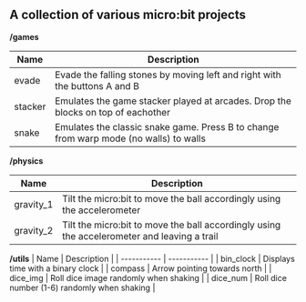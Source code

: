 
## A collection of various micro:bit projects

**/games**

| Name        | Description |
| ----------- | ----------- |
| evade       | Evade the falling stones by moving left and right with the buttons A and B |
| stacker     | Emulates the game stacker played at arcades. Drop the blocks on top of eachother |
| snake       | Emulates the classic snake game. Press B to change from warp mode (no walls) to walls |

**/physics**

| Name        | Description |
| ----------- | ----------- |
| gravity_1       | Tilt the micro:bit to move the ball accordingly using the accelerometer|
| gravity_2     | Tilt the micro:bit to move the ball accordingly using the accelerometer and leaving a trail |

**/utils**
| Name        | Description |
| ----------- | ----------- |
| bin_clock   | Displays time with a binary clock |
| compass     | Arrow pointing towards north |
| dice_img     | Roll dice image randomly when shaking |
| dice_num     | Roll dice number (1-6) randomly when shaking |